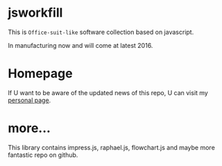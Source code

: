 # jsworkfill

This is `Office-suit-like` software collection based on javascript. 

In manufacturing now and will come at latest 2016.

# Homepage

If U want to be aware of the updated news of this repo, U can visit my [personal page](http://zhangzju.github.io).

# more...

This library contains impress.js, raphael.js, flowchart.js and maybe more fantastic repo on github.
